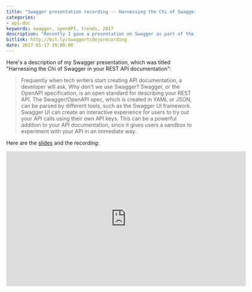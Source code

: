 ```yaml
---
title: "Swagger presentation recording -- Harnessing the Chi of Swagger in your REST API documentation"
categories:
- api-doc
keywords: swagger, openAPI, trends, 2017
description: "Recently I gave a presentation on Swagger as part of the TC Dojo webinar series. If you missed the presentation, you can view the Swagger recording here."
bitlink: http://bit.ly/swaggertcdojorecording
date: 2017-01-17 19:00:00
---
```


Here's a description of my Swagger presentation, which was titled "Harnessing the Chi of Swagger in your REST API documentation":

> Frequently when tech writers start creating API documentation, a developer will ask, Why don't we use Swagger? Swagger, or the OpenAPI specification, is an open standard for describing your REST API. The Swagger/OpenAPI spec, which is created in YAML or JSON, can be parsed by different tools, such as the Swagger UI framework. Swagger UI can create an interactive experience for users to try out your API calls using their own API keys. This can be a powerful addition to your API documentation, since it gives users a sandbox to experiment with your API in an immediate way.

Here are the [slides](https://idratherbewriting.com/files/swaggerslides/#/) and the recording:

<iframe width="640" height="360" src="https://www.youtube.com/embed/wC5hxY0RItQ" frameborder="0" allowfullscreen>

To learn more, see my [Swagger tutorial](https://idratherbewriting.com/learnapidoc/pubapis_swagger.html), which is the most popular article on my site and part of my [REST API documentation course](https://idratherbewriting.com/learnapidoc/).



You can learn more about the [TC Dojo here](http://www.single-sourcing.com/products/tcdojo/).
